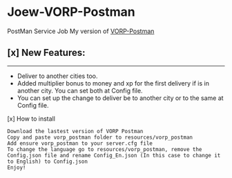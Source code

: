 # Joew-VORP-Postman
PostMan Service Job
My version of [VORP-Postman](https://github.com/VORPCORE/VORP-PostMan)

## [x] New Features:
___
- Deliver to another cities too.
- Added multiplier bonus to money and xp for the first delivery if is in another city. You can set both at Config file.
- You can set up the change to deliver be to another city or to the same at Config file.

[x] How to install

    Download the lastest version of VORP Postman
    Copy and paste vorp_postman folder to resources/vorp_postman
    Add ensure vorp_postman to your server.cfg file
    To change the language go to resources/vorp_postman, remove the Config.json file and rename Config_En.json (In this case to change it to English) to Config.json
    Enjoy!
